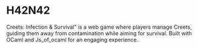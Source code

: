 # H42N42
Creets: Infection &amp; Survival" is a web game where players manage Creets, guiding them away from contamination while aiming for survival. Built with OCaml and Js_of_ocaml for an engaging experience.
